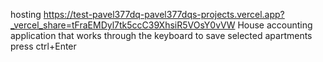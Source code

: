 hosting https://test-pavel377dq-pavel377dqs-projects.vercel.app?_vercel_share=tFraEMDyl7tk5ccC39XhsiR5VOsY0vVW
House accounting application that works through the keyboard to save selected apartments press ctrl+Enter